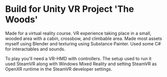 # Build for Unity VR Project 'The Woods'

Made for a virtual reality course. VR experience taking place in a small, wooded area with a cabin, crossbow, and climbable area. Made most assets myself using Blender and 
texturing using Substance Painter. Used some C# for interactables and sounds.

To play you'll need a VR-HMD with controllers. The setup used to run it used SteamVR along with Windows Mixed Reality and setting SteamVR as OpenXR runtime in the SteamVR developer settings.
